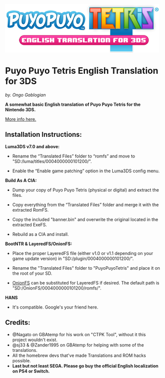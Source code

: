 ![Logo](logo.png)

# Puyo Puyo Tetris English Translation for 3DS

*by. Ongo Gablogian*

__A somewhat basic English translation of Puyo Puyo Tetris for the Nintendo 3DS.__


[More info here.](https://gbatemp.net/threads/wip-puyo-puyo-tetris-english-translation-looking-for-help.434967/)



## Installation Instructions:


__Luma3DS v7.0 and above:__

- Rename the “Translated Files” folder to “romfs” and move to "SD:/luma/titles/0004000000101200/".

- Enable the “Enable game patching” option in the Luma3DS config menu.


__Build As A CIA:__

- Dump your copy of Puyo Puyo Tetris (physical or digital) and extract the files.

- Copy everything from the “Translated Files” folder and merge it with the extracted RomFS.

- Copy the included "banner.bin" and overwrite the original located in the extracted ExeFS.

- Rebuild as a CIA and install.


__BootNTR & LayeredFS/OnionFS:__

- Place the proper LayeredFS file (either v1.0 or v1.1 depending on your game update version) in "SD:/plugin/0004000000101200/". 

- Rename the "Translated Files" folder to "PuyoPuyoTetris" and place it on the root of your SD. 

- [OnionFS](https://github.com/mariohackandglitch/OnionFS) can be substituted for LayeredFS if desired. The default path is "SD:/OnionFS/0004000000101200/romfs/".

__HANS__

- It's compatible. Google's your friend here.

## Credits:

- @Nagato on GBAtemp for his work on "CTPK Tool", without it this project wouldn't exist.
- @sj33 & @Zander1995 on GBAtemp for helping with some of the translations.
- All the homebrew devs that've made Translations and ROM hacks possible.
- __Last but not least SEGA. Please go buy the official English localization on PS4 or Switch.__
